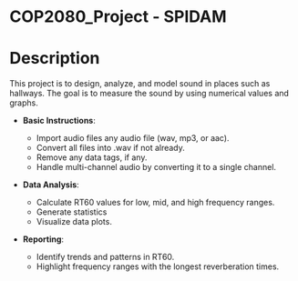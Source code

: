 # COP2080_Project - SPIDAM

# Description
This project is to design, analyze, and model sound in places such as hallways. The goal is to measure the sound by using numerical values and graphs.

- **Basic Instructions**:
  - Import audio files any audio file (wav, mp3, or aac).
  - Convert all files into .wav if not already.
  - Remove any data tags, if any.
  - Handle multi-channel audio by converting it to a single channel.

- **Data Analysis**:
  - Calculate RT60 values for low, mid, and high frequency ranges.
  - Generate statistics
  - Visualize data plots.

- **Reporting**:
  - Identify trends and patterns in RT60.
  - Highlight frequency ranges with the longest reverberation times.

